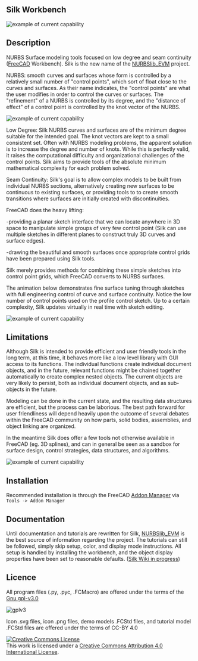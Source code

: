 ## Silk Workbench

![example of current capability](https://github.com/edwardvmills/Silk/blob/master/Resources/Demo_files/Silk_Demo_02.png?raw=true)

## Description
NURBS Surface modeling tools focused on low degree and seam continuity ([FreeCAD](https://www.freecadweb.org/) Workbench). Silk is the new name of the [NURBSlib_EVM](http://edwardvmills.github.io/NURBSlib_EVM/) project.

NURBS: smooth curves and surfaces whose form is controlled by a relatively small number of "control points", which sort of float close to the curves and surfaces. As their name indicates, the "control points" are what the user modifies in order to control the curves or surfaces. The "refinement" of a NURBS is controlled by its degree, and the "distance of effect" of a control point is controlled by the knot vector of the NURBS.

![example of current capability](https://github.com/edwardvmills/Silk/blob/master/Resources/Demo_files/Silk_Demo_03_01.png?raw=true)

Low Degree: Silk NURBS curves and surfaces are of the minimum degree suitable for the intended goal. The knot vectors are kept to a small consistent set. Often with NURBS modeling problems, the apparent solution is to increase the degree and number of knots. While this is perfectly valid, it raises the computational difficulty and organizational challenges of the control points. Silk aims to provide tools of the absolute minimum mathematical complexity for each problem solved.

Seam Continuity: Silk's goal is to allow complex models to be built from individual NURBS sections, alternatively creating new surfaces to be continuous to existing surfaces, or providing tools to to create smooth transitions where surfaces are initially created with discontinuities.

FreeCAD does the heavy lifting:

-providing a planar sketch interface that we can locate anywhere in 3D space to manipulate simple groups of very few control point (Silk can use multiple sketches in different planes to construct truly 3D curves and surface edges).

-drawing the beautiful and smooth surfaces once appropriate control grids have been prepared using Silk tools.

Silk merely provides methods for combining these simple sketches into control point grids, which FreeCAD converts to NURBS surfaces. 

The animation below demonstrates fine surface tuning through sketches with full engineering control of curve and surface continuity. Notice the low number of control points used on the profile control sketch. Up to a certain complexity, Silk updates virtually in real time with sketch editing.

![example of current capability](https://github.com/edwardvmills/Silk/blob/master/Resources/Demo_files/Steering_Wheel_01_01.gif?raw=true)


## Limitations
Although Silk is intended to provide efficient and user friendly tools in the long term, at this time, it behaves more like a low level library with GUI access to its functions. The individual functions create individual document objects, and in the future, relevant functions might be chained together automatically to create complex nested objects. The current objects are very likely to persist, both as individual document objects, and as sub-objects in the future.

Modeling can be done in the current state, and the resulting data structures are efficient, but the process can be laborious. The best path forward for user friendliness will depend heavily upon the outcome of several debates within the FreeCAD community on how parts, solid bodies, assemblies, and object linking are organized.

In the meantime Silk does offer a few tools not otherwise available in FreeCAD (eg. 3D splines), and can in general be seen as a sandbox for surface design, control strategies, data structures, and algorithms.

![example of current capability](https://github.com/edwardvmills/Silk/blob/master/Resources/Demo_files/Steering_Wheel_03_05.png?raw=true)

## Installation
Recommended installation is through the FreeCAD [Addon Manager](https://wiki.freecadweb.org/AddonManager) via `Tools -> Addon Manager`

## Documentation
Until documentation and tutorials are rewritten for Silk, [NURBSlib_EVM](http://edwardvmills.github.io/NURBSlib_EVM/) is the best source of information regarding the project. 
The tutorials can still be followed, simply skip setup, color, and display mode instructions. All setup is handled by installing the workbench, and the object display properties have been set to reasonable defaults. ([Silk Wiki in progress](https://github.com/edwardvmills/Silk/wiki))



## Licence
All program files (.py, .pyc, .FCMacro) are offered under the terms of the [Gnu gpl-v3.0](https://www.gnu.org/licenses/gpl-3.0.en.html)

![gplv3](https://www.gnu.org/graphics/gplv3-127x51.png)

Icon .svg files, icon .png files, demo models .FCStd files, and tutorial model .FCStd files are offered under the terms of CC-BY 4.0

<a rel="license" href="http://creativecommons.org/licenses/by/4.0/"><img alt="Creative Commons License" style="border-width:0" src="https://i.creativecommons.org/l/by/4.0/88x31.png" /></a><br />This work is licensed under a <a rel="license" href="http://creativecommons.org/licenses/by/4.0/">Creative Commons Attribution 4.0 International License</a>.
